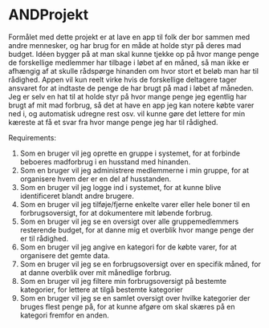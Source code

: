 # ANDProjekt

Formålet med dette projekt er at lave en app til folk der bor sammen med andre mennesker, og har brug for en måde at holde styr på deres mad budget. Idéen bygger på at man skal kunne tjekke op på hvor mange penge de forskellige medlemmer har tilbage i løbet af en måned, så man ikke er afhængig af at skulle rådspørge hinanden om hvor stort et beløb man har til rådighed. Appen vil kun reelt virke hvis de forskellige deltagere tager ansvaret for at indtaste de penge de har brugt på mad i løbet af måneden. Jeg er selv en hat til at holde styr på hvor mange penge jeg egentlig har brugt af mit mad forbrug, så det at have en app jeg kan notere købte varer ned i, og automatisk udregne rest osv. vil kunne gøre det lettere for min kæreste at få et svar fra hvor mange penge jeg har til rådighed.

Requirements:

1. Som en bruger vil jeg oprette en gruppe i systemet, for at forbinde beboeres madforbrug i en husstand med hinanden.
2. Som en bruger vil jeg administrere medlemmerne i min gruppe, for at organisere hvem der er en del af husstanden.
3. Som en bruger vil jeg logge ind i systemet, for at kunne blive identificeret blandt andre brugere.
4. Som en bruger vil jeg tilføje/fjerne enkelte varer eller hele boner til en forbrugsoversigt, for at dokumentere mit løbende forbrug.
5. Som en bruger vil jeg se en oversigt over alle gruppemedlemmers resterende budget, for at danne mig et overblik hvor mange penge der er til rådighed.
6. Som en bruger vil jeg angive en kategori for de købte varer, for at organisere det gemte data.
7. Som en bruger vil jeg se en forbrugsoversigt over en specifik måned, for at danne overblik over mit månedlige forbrug.
8. Som en bruger vil jeg filtere min forbrugsoversigt på bestemte kategorier, for lettere at tilgå bestemte kategorier
9. Som en bruger vil jeg se en samlet oversigt over hvilke kategorier der bruges flest penge på, for at kunne afgøre om skal skæres på en kategori fremfor en anden.
